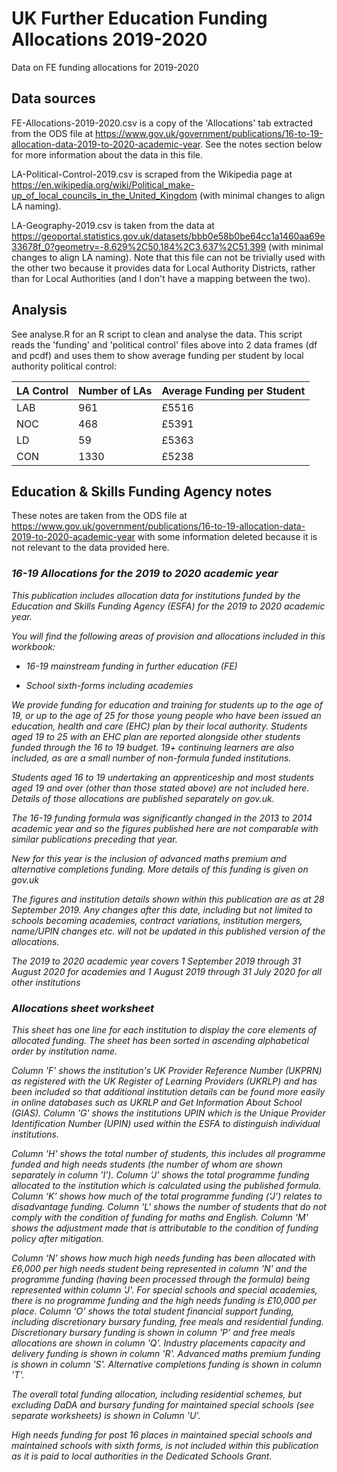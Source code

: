 # UK Further Education Funding Allocations 2019-2020
Data on FE funding allocations for 2019-2020

## Data sources

FE-Allocations-2019-2020.csv is a copy of the 'Allocations' tab extracted from the ODS file at https://www.gov.uk/government/publications/16-to-19-allocation-data-2019-to-2020-academic-year. See the notes section below for more information about the data in this file.

LA-Political-Control-2019.csv is scraped from the Wikipedia page at https://en.wikipedia.org/wiki/Political_make-up_of_local_councils_in_the_United_Kingdom (with minimal changes to align LA naming).

LA-Geography-2019.csv is taken from the data at https://geoportal.statistics.gov.uk/datasets/bbb0e58b0be64cc1a1460aa69e33678f_0?geometry=-8.629%2C50.184%2C3.637%2C51.399 (with minimal changes to align LA naming). Note that this file can not be trivially used with the other two because it provides data for Local Authority Districts, rather than for Local Authorities (and I don't have a mapping between the two).

## Analysis

See analyse.R for an R script to clean and analyse the data. This script reads the 'funding' and 'political control' files above into 2 data frames (df and pcdf) and uses them to show average funding per student by local authority political control:

| LA Control | Number of LAs | Average Funding per Student |
| --- | --- | --- |
| LAB | 961	| £5516 |
| NOC | 468	| £5391 |
| LD | 59	| £5363 |
| CON | 1330 | £5238 |

## Education & Skills Funding Agency notes

These notes are taken from the ODS file at https://www.gov.uk/government/publications/16-to-19-allocation-data-2019-to-2020-academic-year with some information deleted because it is not relevant to the data provided here.

<i>
  
### 16-19 Allocations for the 2019 to 2020 academic year

This publication includes allocation data for institutions funded by the Education and Skills Funding Agency (ESFA) for the 2019 to 2020 academic year.

You will find the following areas of provision and allocations included in this workbook:

- 16-19 mainstream funding in further education (FE)

- School sixth-forms including academies

We provide funding for education and training for students up to the age of 19, or up to the age of 25 for those young people who have been issued an education, health and care (EHC) plan by their local authority. Students aged 19 to 25 with an EHC plan are reported alongside other students funded through the 16 to 19 budget. 19+ continuing learners are also included, as are a small number of non-formula funded institutions.

Students aged 16 to 19 undertaking an apprenticeship and most students aged 19 and over (other than those stated above) are not included here. Details of those allocations are published separately on gov.uk.

The 16-19 funding formula was significantly changed in the 2013 to 2014 academic year and so the figures published here are not comparable with similar publications preceding that year.

New for this year is the inclusion of advanced maths premium and alternative completions funding. More details of this funding is given on gov.uk

The figures and institution details shown within this publication are as at 28 September 2019. Any changes after this date, including but not limited to schools becoming academies, contract variations, institution mergers, name/UPIN changes etc. will not be updated in this published version of the allocations.

The 2019 to 2020 academic year covers 1 September 2019 through 31 August 2020 for academies and 1 August 2019 through 31 July 2020 for all other institutions

### Allocations sheet worksheet

This sheet has one line for each institution to display the core elements of allocated funding. The sheet has been sorted in ascending alphabetical order by institution name.

Column 'F' shows the institution's UK Provider Reference Number (UKPRN) as registered with the UK Register of Learning Providers (UKRLP) and has been included so that additional institution details can be found more easily in online databases such as UKRLP and Get Information About School (GIAS). Column 'G' shows the institutions UPIN which is the Unique Provider Identification Number (UPIN) used within the ESFA to distinguish individual institutions.

Column 'H' shows the total number of students, this includes all programme funded and high needs students (the number of whom are  shown separately in column 'I'). Column ‘J’ shows the total programme funding allocated to the institution which is calculated using the published formula.  Column ‘K’ shows how much of the total programme funding (‘J’) relates to disadvantage funding. Column 'L' shows the number of students that do not comply with the condition of funding for maths and English. Column 'M' shows the adjustment made that is attributable to the condition of funding policy after mitigation. 

Column ‘N’ shows how much high needs funding has been allocated with £6,000 per high needs student being represented in column 'N' and the programme funding (having been processed through the formula) being represented within column 'J'. For special schools and special academies, there is no programme funding and the high needs funding is £10,000 per place. Column ‘O’ shows the total student financial support funding, including discretionary bursary funding, free meals and residential funding. Discretionary bursary funding is shown in column 'P’ and free meals allocations are shown in column 'Q'. Industry placements capacity and delivery funding is shown in column 'R'. Advanced maths premium funding is shown in column 'S'. Alternative completions funding is shown in column 'T'.

The overall total funding allocation, including residential schemes, but excluding DaDA and bursary funding for maintained special schools (see separate worksheets) is shown in Column 'U'. 

High needs funding for post 16 places in maintained special schools and maintained schools with sixth forms, is not included within this publication as it is paid to local authorities in the Dedicated Schools Grant.  
</i>
